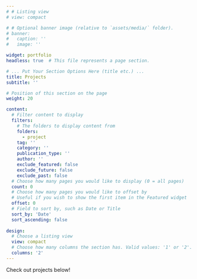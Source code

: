 ```yaml
---
# # Listing view
# view: compact

# # Optional banner image (relative to `assets/media/` folder).
# banner:
#   caption: ''
#   image: ''

widget: portfolio
headless: true  # This file represents a page section.

# ... Put Your Section Options Here (title etc.) ...
title: Projects
subtitle: ''

# Position of this section on the page
weight: 20

content:
  # Filter content to display
  filters:
    # The folders to display content from
    folders:
      - project
    tag: ''
    category: ''
    publication_type: ''
    author: ''
    exclude_featured: false
    exclude_future: false
    exclude_past: false
  # Choose how many pages you would like to display (0 = all pages)
  count: 0
  # Choose how many pages you would like to offset by
  # Useful if you wish to show the first item in the Featured widget
  offset: 0
  # Field to sort by, such as Date or Title
  sort_by: 'Date'
  sort_ascending: false
  
design:
  # Choose a listing view
  view: compact
  # Choose how many columns the section has. Valid values: '1' or '2'.
  columns: '2'
---
```


Check out projects below!
